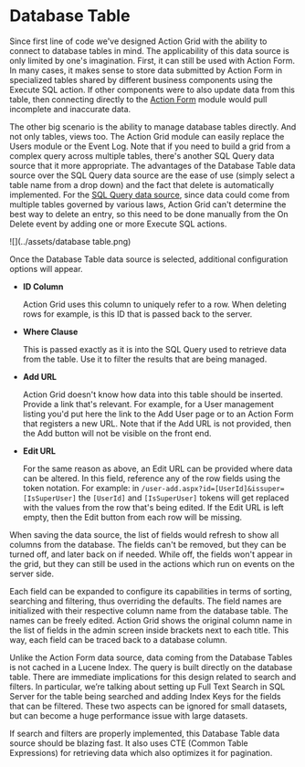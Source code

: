 # Database Table

Since first line of code we've designed Action Grid with the ability to connect to database tables in mind. The applicability of this data source is only limited by one's imagination. First, it can still be used with Action Form. In many cases, it makes sense to store data submitted by Action Form in specialized tables shared by different business components using the Execute SQL action. If other components were to also update data from this table, then connecting directly to the [Action Form](//www.dnnsharp.com/dnn/modules/action-form-builder) module would pull incomplete and inaccurate data. 

The other big scenario is the ability to manage database tables directly. And not only tables, views too. The Action Grid module can easily replace the Users module or the Event Log. Note that if you need to build a grid from a complex query across multiple tables, there's another SQL Query data source that it more appropriate. The advantages of the Database Table data source over the SQL Query data source are the ease of use (simply select a table name from a drop down) and the fact that delete is automatically implemented. For the [SQL Query data source](sql-query.md), since data could come from multiple tables governed by various laws, Action Grid can't determine the best way to delete an entry, so this need to be done manually from the On Delete event by adding one or more Execute SQL actions.

![](../assets/database table.png)

Once the Database Table data source is selected, additional configuration options will appear. 

* **ID Column**

  Action Grid uses this column to uniquely refer to a row. When deleting rows for example, is this ID that is passed back to the server.

* **Where Clause**

  This is passed exactly as it is into the SQL Query used to retrieve data from the table. Use it to filter the results that are being managed.

* **Add URL**

  Action Grid doesn't know how data into this table should be inserted. Provide a link that's relevant. For example, for a User management listing you'd put here the link to the Add User page or to an Action Form that registers a new URL. Note that if the Add URL is not provided, then the Add button will not be visible on the front end.

* **Edit URL**

  For the same reason as above, an Edit URL can be provided where data can be altered. In this field, reference any of the row fields using the token notation. For example: in `/user-add.aspx?id=[UserId]&issuper=[IsSuperUser]` the `[UserId]` and `[IsSuperUser]` tokens will get replaced with the values from the row that's being edited. If the Edit URL is left empty, then the Edit button from each row will be missing. 

When saving the data source, the list of fields would refresh to show all columns from the database. The fields can't be removed, but they can be turned off, and later back on if needed. While off, the fields won't appear in the grid, but they can still be used in the actions which run on events on the server side. 

Each field can be expanded to configure its capabilities in terms of sorting, searching and filtering, thus overriding the defaults. The field names are initialized with their respective column name from the database table. The names can be freely edited. Action Grid shows the original column name in the list of fields in the admin screen inside brackets next to each title. This way, each field can be traced back to a database column. 

Unlike the Action Form data source, data coming from the Database Tables is not cached in a Lucene Index. The query is built directly on the database table. There are immediate implications for this design related to search and filters. In particular, we’re talking about setting up Full Text Search in SQL Server for the table being searched and adding Index Keys for the fields that can be filtered. These two aspects can be ignored for small datasets, but can become a huge performance issue with large datasets. 

If search and filters are properly implemented, this Database Table data source should be blazing fast. It also uses CTE (Common Table Expressions) for retrieving data which also optimizes it for pagination.